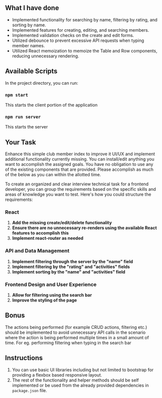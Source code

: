 ## What I have done

- Implemented functionality for searching by name, filtering by rating, and sorting by name.
- Implemented features for creating, editing, and searching members.
- Implemented validation checks on the create and edit forms.
- Utilized debounce to prevent excessive API requests when typing member names.
- Utilized React memoization to memoize the Table and Row components, reducing unnecessary rendering.

## Available Scripts

In the project directory, you can run:

### `npm start`

This starts the client portion of the application

### `npm run server`

This starts the server

## Your Task

Enhance this simple club member index to improve it UI/UX and implement additional functionality currently missing.
You can install/edit anything you want to accomplish the assigned goals. You have no obligation to use any of the existing components that are provided. Please accomplish as much of the below as you can within the allotted time.

To create an organized and clear interview technical task for a frontend developer, you can group the requirements based on the specific skills and areas of knowledge you want to test. Here's how you could structure the requirements:

### React

1. **Add the missing create/edit/delete functionality**
2. **Ensure there are no unnecessary re-renders using the available React features to accomplish this**
3. **Implement react-router as needed**

### API and Data Management

1. **Implement filtering through the server by the "name" field**
2. **Implement filtering by the "rating" and "activities" fields**
3. **Implement sorting by the "name" and "activities" field**

### Frontend Design and User Experience

1. **Allow for filtering using the search bar**
2. **Improve the styling of the page**

## Bonus

The actions being performed (for example CRUD actions, filtering etc.) should be implemented to avoid unnecessary API calls in the scenario where the action is being performed multiple times in a small amount of time. For eg. performing filtering when typing in the search bar

## Instructions

1. You can use basic UI libraries including but not limited to bootstrap for providing a flexbox based responsive layout.
2. The rest of the functionality and helper methods should be self implemented or be used from the already provided dependencies in `package.json` file.
